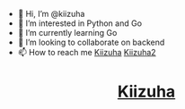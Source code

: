 - 👋 Hi, I’m @kiizuha
- 👀 I’m interested in Python and Go
- 🌱 I’m currently learning Go
- 💞️ I’m looking to collaborate on backend
- 📫 How to reach me [Kiizuha](t.me/nekoha) [Kiizuha2](t.me/kiizuah)

<h1>
<p align=center>
  <a href="https://github.com/rushkii">Kiizuha</a>
</p>
</h1>
<!---
kiizuha/kiizuha is a ✨ special ✨ repository because its `README.md` (this file) appears on your GitHub profile.
You can click the Preview link to take a look at your changes.
--->
